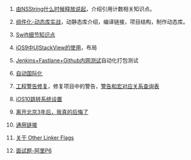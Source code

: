 1. [由NSString什么时候释放说起](https://suhou.github.io/2017/03/01/%E7%94%B1NSString%E4%BB%80%E4%B9%88%E6%97%B6%E5%80%99%E9%87%8A%E6%94%BE%E8%AF%B4%E8%B5%B7/)，介绍引用计数相关知识点。

2. [组件化-动态库实战](http://www.cocoachina.com/ios/20170427/19136.html)，动静态库介绍，编译链接，项目结构，制作动态库。

3. [Swift细节知识点](http://www.cocoachina.com/swift/20150918/13499.html)

4. [iOS9中UIStackView的使用](http://blog.csdn.net/ggghub/article/details/49251449)，布局

5. [Jenkins+Fastlane+Github内网测试](http://www.cocoachina.com/ios/20170526/19371.html)自动化打包测试

6. [自动国际化](http://www.cocoachina.com/ios/20170919/20594.html)

7. [工程警告修复](http://www.cocoachina.com/ios/20170601/19396.html)，修复项目中的警告，[警告和宏对应关系查询表](http://fuckingclangwarnings.com/)

8. [iOS10跳转系统设置](http://www.cocoachina.com/ios/20170601/19401.html)

9. [离开北京3年后，我真的后悔了](http://mp.weixin.qq.com/s/a8wrNBkEl1AMdShNz6pTYA)

10. [通用链接](http://www.cocoachina.com/ios/20170818/20290.html)

11. [关于 Other Linker Flags](http://blog.csdn.net/meegomeego/article/details/19343423)
12. [面试题-阿里P6](http://www.cocoachina.com/ios/20171129/21362.html)

